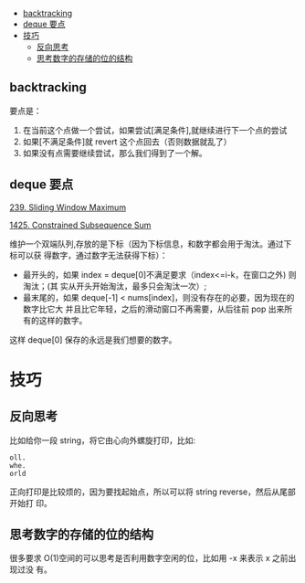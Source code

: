 <!-- vim-markdown-toc GFM -->

  * [backtracking](#backtracking)
  * [deque 要点](#deque-要点)
* [技巧](#技巧)
  * [反向思考](#反向思考)
  * [思考数字的存储的位的结构](#思考数字的存储的位的结构)

<!-- vim-markdown-toc -->

## backtracking

要点是：

1. 在当前这个点做一个尝试，如果尝试[满足条件],就继续进行下一个点的尝试
2. 如果[不满足条件]就 revert 这个点回去（否则数据就乱了）
3. 如果没有点需要继续尝试，那么我们得到了一个解。

## deque 要点

[239. Sliding Window Maximum](https://leetcode.com/problems/sliding-window-maximum/)

[1425. Constrained Subsequence Sum](https://leetcode.com/problems/constrained-subsequence-sum/)

维护一个双端队列,存放的是下标（因为下标信息，和数字都会用于淘汰。通过下标可以获
得数字，通过数字无法获得下标）：

- 最开头的，如果 index = deque[0]不满足要求（index<=i-k，在窗口之外) 则淘汰；(其
  实从开头开始淘汰，最多只会淘汰一次）;
- 最末尾的，如果 deque[-1] < nums[index]，则没有存在的必要，因为现在的数字比它大
  并且比它年轻，之后的滑动窗口不再需要，从后往前 pop 出来所有的这样的数字。

这样 deque[0] 保存的永远是我们想要的数字。

# 技巧

## 反向思考

比如给你一段 string，将它由心向外螺旋打印，比如:

```
oll.
whe.
orld
```

正向打印是比较烦的，因为要找起始点，所以可以将 string reverse，然后从尾部开始打
印。

## 思考数字的存储的位的结构

很多要求 O(1)空间的可以思考是否利用数字空闲的位，比如用 -x 来表示 x 之前出现过没
有。
